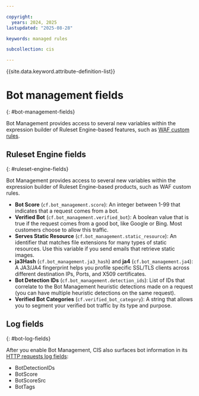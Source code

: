 ```yaml
---

copyright:
  years: 2024, 2025
lastupdated: "2025-08-28"

keywords: managed rules

subcollection: cis

---
```


{{site.data.keyword.attribute-definition-list}}

# Bot management fields
{: #bot-management-fields}

Bot Management provides access to several new variables within the expression builder of Ruleset Engine-based features, such as [WAF custom rules](/docs/cis?topic=cis-custom-rules-overview).
 

## Ruleset Engine fields
{: #ruleset-engine-fields}

Bot Management provides access to several new variables within the expression builder of Ruleset Engine-based products, such as WAF custom rules.

* **Bot Score** (`cf.bot_management.score`): An integer between 1-99 that indicates that a request comes from a bot.
* **Verified Bot** (`cf.bot_management.verified_bot`): A boolean value that is true if the request comes from a good bot, like Google or Bing. Most customers choose to allow this traffic. 
* **Serves Static Resource** (`cf.bot_management.static_resource`): An identifier that matches file extensions for many types of static resources. Use this variable if you send emails that retrieve static images.
* **ja3Hash** (`cf.bot_management.ja3_hash`) and **ja4** (`cf.bot_management.ja4`): A JA3/JA4 fingerprint helps you profile specific SSL/TLS clients across different destination IPs, Ports, and X509 certificates.
* **Bot Detection IDs** (`cf.bot_management.detection_ids`): List of IDs that correlate to the Bot Management heuristic detections made on a request (you can have multiple heuristic detections on the same request).
* **Verified Bot Categories** (`cf.verified_bot_category`): A string that allows you to segment your verified bot traffic by its type and purpose.
 
## Log fields
{: #bot-log-fields}

After you enable Bot Management, CIS also surfaces bot information in its [HTTP requests log fields](/docs/cis?topic=cis-log-fields#logpull-available-fields): 

* BotDetectionIDs
* BotScore
* BotScoreSrc
* BotTags
